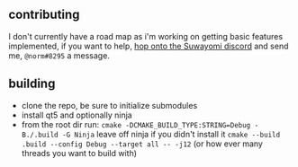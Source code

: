 ## contributing
I don't currently have a road map as i'm working on getting basic features implemented, if you want to help, [hop onto the Suwayomi discord](https://discord.gg/DDZdqZWaHA) and send me, `@norm#8295` a message.

## building
- clone the repo, be sure to initialize submodules
- install qt5 and optionally ninja
- from the root dir run:
  `cmake -DCMAKE_BUILD_TYPE:STRING=Debug -B./.build -G Ninja` leave off ninja if you didn't install it
  `cmake --build .build --config Debug --target all -- -j12` (or how ever many threads you want to build with)
